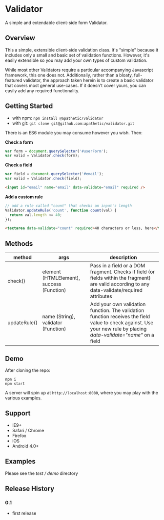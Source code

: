 # Validator

A simple and extendable client-side form Validator.

## Overview

This a simple, extensible client-side validation class. It's "simple" because it includes only a small and basic set of validation functions. However, it's easily extensible so you may add your own types of custom validation.

While most other Validators require a particular accompanying Javascript framework, this one does not. Additionally, rather than a bloaty, full-featured validator, the approach taken herein is to create a basic validator that covers most general use-cases. If it doesn't cover yours, you can easily add any required functionality.</p>

## Getting Started

* with npm:  ```npm install @apathetic/validator```
* with git:  ```git clone git@github.com:apathetic/validator.git```

There is an ES6 module you may consume however you wish. Then:

**Check a form**
```javascript
var form = document.querySelector('#userForm');
var valid = Validator.check(form);
```

**Check a field**
```javascript
var field = document.querySelector('#email');
var valid = Validator.check(field);
```
```html
<input id="email" name="email" data-validate="email" required />
```

**Add a custom rule**
```javascript
// add a rule called "count" that checks an input's length
Validator.updateRule('count', function count(val) {
  return val.length <= 40;
});
```
```html
<textarea data-validate="count" required>40 characters or less, here</textarea>
```


## Methods

| method | args | description |
| ------ | ----------- | ---------| 
| check() | element (HTMLElement), success (Function) | Pass in a field or a DOM fragment. Checks if field (or fields within the fragment) are valid according to any data-validate/required attributes |
| updateRule() | name (String), validator (Function) | Add your own validation function. The validation function receives the field value to check against. Use your new rule by placing _data-validate="name"_ on a field |

## Demo

After cloning the repo:
```
npm i
npm start
```

A server will spin up at ```http://localhost:8080```, where you may play with the various examples.

## Support
* IE9+
* Safari / Chrome
* Firefox
* iOS
* Android 4.0+

## Examples

Please see the _test / demo_ directory

## Release History

### 0.1
* first release

